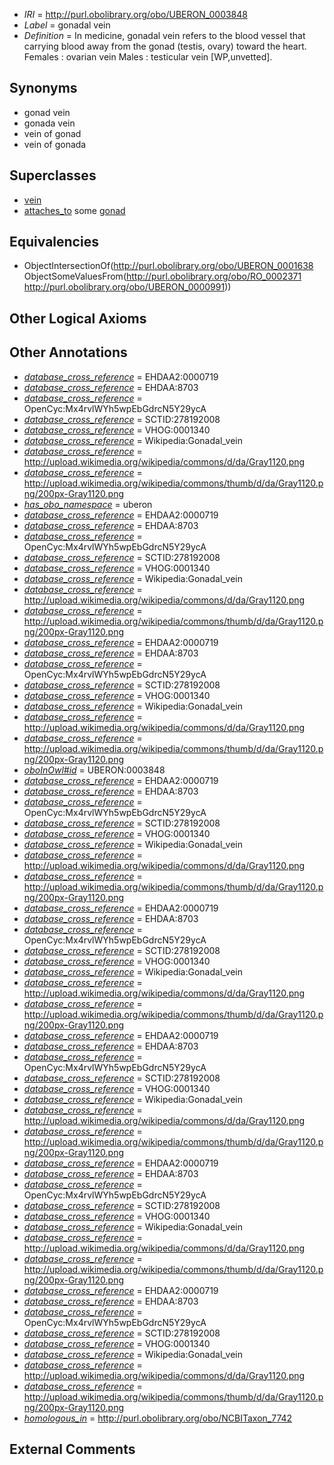  * *IRI* = http://purl.obolibrary.org/obo/UBERON_0003848
 * *Label* = gonadal vein
 * *Definition* = In medicine, gonadal vein refers to the blood vessel that carrying blood away from the gonad (testis, ovary) toward the heart. Females : ovarian vein Males : testicular vein [WP,unvetted].

## Synonyms

 * gonad vein
 * gonada vein
 * vein of gonad
 * vein of gonada

## Superclasses

 * [vein](../../UBERON/38/UBERON_0001638.md)
 * [attaches_to](../../RO/71/RO_0002371.md) some [gonad](../../UBERON/91/UBERON_0000991.md)

## Equivalencies

 * ObjectIntersectionOf(<http://purl.obolibrary.org/obo/UBERON_0001638> ObjectSomeValuesFrom(<http://purl.obolibrary.org/obo/RO_0002371> <http://purl.obolibrary.org/obo/UBERON_0000991>))

## Other Logical Axioms


## Other Annotations

 * *[database_cross_reference](../../ef/oboInOwl#hasDbXref.md)* = EHDAA2:0000719
 * *[database_cross_reference](../../ef/oboInOwl#hasDbXref.md)* = EHDAA:8703
 * *[database_cross_reference](../../ef/oboInOwl#hasDbXref.md)* = OpenCyc:Mx4rvlWYh5wpEbGdrcN5Y29ycA
 * *[database_cross_reference](../../ef/oboInOwl#hasDbXref.md)* = SCTID:278192008
 * *[database_cross_reference](../../ef/oboInOwl#hasDbXref.md)* = VHOG:0001340
 * *[database_cross_reference](../../ef/oboInOwl#hasDbXref.md)* = Wikipedia:Gonadal_vein
 * *[database_cross_reference](../../ef/oboInOwl#hasDbXref.md)* = http://upload.wikimedia.org/wikipedia/commons/d/da/Gray1120.png
 * *[database_cross_reference](../../ef/oboInOwl#hasDbXref.md)* = http://upload.wikimedia.org/wikipedia/commons/thumb/d/da/Gray1120.png/200px-Gray1120.png
 * *[has_obo_namespace](../../ce/oboInOwl#hasOBONamespace.md)* = uberon
 * *[database_cross_reference](../../ef/oboInOwl#hasDbXref.md)* = EHDAA2:0000719
 * *[database_cross_reference](../../ef/oboInOwl#hasDbXref.md)* = EHDAA:8703
 * *[database_cross_reference](../../ef/oboInOwl#hasDbXref.md)* = OpenCyc:Mx4rvlWYh5wpEbGdrcN5Y29ycA
 * *[database_cross_reference](../../ef/oboInOwl#hasDbXref.md)* = SCTID:278192008
 * *[database_cross_reference](../../ef/oboInOwl#hasDbXref.md)* = VHOG:0001340
 * *[database_cross_reference](../../ef/oboInOwl#hasDbXref.md)* = Wikipedia:Gonadal_vein
 * *[database_cross_reference](../../ef/oboInOwl#hasDbXref.md)* = http://upload.wikimedia.org/wikipedia/commons/d/da/Gray1120.png
 * *[database_cross_reference](../../ef/oboInOwl#hasDbXref.md)* = http://upload.wikimedia.org/wikipedia/commons/thumb/d/da/Gray1120.png/200px-Gray1120.png
 * *[database_cross_reference](../../ef/oboInOwl#hasDbXref.md)* = EHDAA2:0000719
 * *[database_cross_reference](../../ef/oboInOwl#hasDbXref.md)* = EHDAA:8703
 * *[database_cross_reference](../../ef/oboInOwl#hasDbXref.md)* = OpenCyc:Mx4rvlWYh5wpEbGdrcN5Y29ycA
 * *[database_cross_reference](../../ef/oboInOwl#hasDbXref.md)* = SCTID:278192008
 * *[database_cross_reference](../../ef/oboInOwl#hasDbXref.md)* = VHOG:0001340
 * *[database_cross_reference](../../ef/oboInOwl#hasDbXref.md)* = Wikipedia:Gonadal_vein
 * *[database_cross_reference](../../ef/oboInOwl#hasDbXref.md)* = http://upload.wikimedia.org/wikipedia/commons/d/da/Gray1120.png
 * *[database_cross_reference](../../ef/oboInOwl#hasDbXref.md)* = http://upload.wikimedia.org/wikipedia/commons/thumb/d/da/Gray1120.png/200px-Gray1120.png
 * *[oboInOwl#id](../../id/oboInOwl#id.md)* = UBERON:0003848
 * *[database_cross_reference](../../ef/oboInOwl#hasDbXref.md)* = EHDAA2:0000719
 * *[database_cross_reference](../../ef/oboInOwl#hasDbXref.md)* = EHDAA:8703
 * *[database_cross_reference](../../ef/oboInOwl#hasDbXref.md)* = OpenCyc:Mx4rvlWYh5wpEbGdrcN5Y29ycA
 * *[database_cross_reference](../../ef/oboInOwl#hasDbXref.md)* = SCTID:278192008
 * *[database_cross_reference](../../ef/oboInOwl#hasDbXref.md)* = VHOG:0001340
 * *[database_cross_reference](../../ef/oboInOwl#hasDbXref.md)* = Wikipedia:Gonadal_vein
 * *[database_cross_reference](../../ef/oboInOwl#hasDbXref.md)* = http://upload.wikimedia.org/wikipedia/commons/d/da/Gray1120.png
 * *[database_cross_reference](../../ef/oboInOwl#hasDbXref.md)* = http://upload.wikimedia.org/wikipedia/commons/thumb/d/da/Gray1120.png/200px-Gray1120.png
 * *[database_cross_reference](../../ef/oboInOwl#hasDbXref.md)* = EHDAA2:0000719
 * *[database_cross_reference](../../ef/oboInOwl#hasDbXref.md)* = EHDAA:8703
 * *[database_cross_reference](../../ef/oboInOwl#hasDbXref.md)* = OpenCyc:Mx4rvlWYh5wpEbGdrcN5Y29ycA
 * *[database_cross_reference](../../ef/oboInOwl#hasDbXref.md)* = SCTID:278192008
 * *[database_cross_reference](../../ef/oboInOwl#hasDbXref.md)* = VHOG:0001340
 * *[database_cross_reference](../../ef/oboInOwl#hasDbXref.md)* = Wikipedia:Gonadal_vein
 * *[database_cross_reference](../../ef/oboInOwl#hasDbXref.md)* = http://upload.wikimedia.org/wikipedia/commons/d/da/Gray1120.png
 * *[database_cross_reference](../../ef/oboInOwl#hasDbXref.md)* = http://upload.wikimedia.org/wikipedia/commons/thumb/d/da/Gray1120.png/200px-Gray1120.png
 * *[database_cross_reference](../../ef/oboInOwl#hasDbXref.md)* = EHDAA2:0000719
 * *[database_cross_reference](../../ef/oboInOwl#hasDbXref.md)* = EHDAA:8703
 * *[database_cross_reference](../../ef/oboInOwl#hasDbXref.md)* = OpenCyc:Mx4rvlWYh5wpEbGdrcN5Y29ycA
 * *[database_cross_reference](../../ef/oboInOwl#hasDbXref.md)* = SCTID:278192008
 * *[database_cross_reference](../../ef/oboInOwl#hasDbXref.md)* = VHOG:0001340
 * *[database_cross_reference](../../ef/oboInOwl#hasDbXref.md)* = Wikipedia:Gonadal_vein
 * *[database_cross_reference](../../ef/oboInOwl#hasDbXref.md)* = http://upload.wikimedia.org/wikipedia/commons/d/da/Gray1120.png
 * *[database_cross_reference](../../ef/oboInOwl#hasDbXref.md)* = http://upload.wikimedia.org/wikipedia/commons/thumb/d/da/Gray1120.png/200px-Gray1120.png
 * *[database_cross_reference](../../ef/oboInOwl#hasDbXref.md)* = EHDAA2:0000719
 * *[database_cross_reference](../../ef/oboInOwl#hasDbXref.md)* = EHDAA:8703
 * *[database_cross_reference](../../ef/oboInOwl#hasDbXref.md)* = OpenCyc:Mx4rvlWYh5wpEbGdrcN5Y29ycA
 * *[database_cross_reference](../../ef/oboInOwl#hasDbXref.md)* = SCTID:278192008
 * *[database_cross_reference](../../ef/oboInOwl#hasDbXref.md)* = VHOG:0001340
 * *[database_cross_reference](../../ef/oboInOwl#hasDbXref.md)* = Wikipedia:Gonadal_vein
 * *[database_cross_reference](../../ef/oboInOwl#hasDbXref.md)* = http://upload.wikimedia.org/wikipedia/commons/d/da/Gray1120.png
 * *[database_cross_reference](../../ef/oboInOwl#hasDbXref.md)* = http://upload.wikimedia.org/wikipedia/commons/thumb/d/da/Gray1120.png/200px-Gray1120.png
 * *[database_cross_reference](../../ef/oboInOwl#hasDbXref.md)* = EHDAA2:0000719
 * *[database_cross_reference](../../ef/oboInOwl#hasDbXref.md)* = EHDAA:8703
 * *[database_cross_reference](../../ef/oboInOwl#hasDbXref.md)* = OpenCyc:Mx4rvlWYh5wpEbGdrcN5Y29ycA
 * *[database_cross_reference](../../ef/oboInOwl#hasDbXref.md)* = SCTID:278192008
 * *[database_cross_reference](../../ef/oboInOwl#hasDbXref.md)* = VHOG:0001340
 * *[database_cross_reference](../../ef/oboInOwl#hasDbXref.md)* = Wikipedia:Gonadal_vein
 * *[database_cross_reference](../../ef/oboInOwl#hasDbXref.md)* = http://upload.wikimedia.org/wikipedia/commons/d/da/Gray1120.png
 * *[database_cross_reference](../../ef/oboInOwl#hasDbXref.md)* = http://upload.wikimedia.org/wikipedia/commons/thumb/d/da/Gray1120.png/200px-Gray1120.png
 * *[homologous_in](../../core#homologous/in/core#homologous_in.md)* = http://purl.obolibrary.org/obo/NCBITaxon_7742

## External Comments

